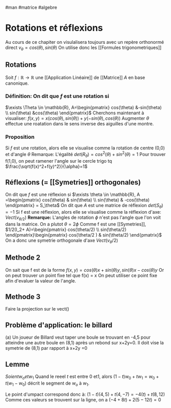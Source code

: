 #man #matrice #algebre 
# Rotations et réflexions
Au cours de ce chapiter on visulalisera toujours avec un repère orthonormé direct
$v_{\theta}= cos(\theta),sin(\theta)$
On utilise donc les [[Formules trigonometriques]]
## Rotations
Soit $f:\mathbb{R} \to \mathbb{R}$ une [[Application Linéaire]] de [[Matrice]] $A$ en base canonique.
### Définition: On dit que $f$ est une rotation si
$\exists \Theta \in \mathbb{R}, A=\begin{pmatrix}
cos(\theta) &-sin(\theta) \\
sin(\theta) &cos(\theta)
\end{pmatrix}$
Cherchons maintenant à visualiser:
$f(x,y)= x(cos(\theta),sin(\theta))+y(-sin(\theta),cos(\theta))$
Augmenter $\theta$ effectue une roatation dans le sens inverse des aiguilles d'une montre.
### Proposition
Si $f$ est une rotation, alors elle se visualise comme la rotation de centre (0,0) et d'angle $\theta$
Remarque: L'égalité $det(R_\theta)= cos^2(\theta)+sin^2(\theta) = 1$
Pour trouver  f(1,0), on peut ramener l'angle sur le cercle trigo tq $\frac{\sqrt{f(x)^2+f(y)^2}}{\alpha}=1$

## Réflexions (= [[Symetries]] orthogonales)
On dit que $f$ est une réflexion si 
$\exists \theta \in \mathbb{R},  A =\begin{pmatrix}
cos(\theta) & sin(\theta) \\
sin(\theta) & -cos(\theta)
\end{pmatrix} = S_\theta$
On dit que $A$ est une matrice de réflexion
$det(S_\theta)= -1$
Si  f est une réflexion, alors elle se visualise comme la réflexion d'axe:
$Vect(v_{\theta/2})$
__Remarque:__ L'angles de rotation $\phi$ n'est pas l'angle que l'on voit dans la matrice. On a plutot $\theta = 2\phi$
Comme f est une [[Symetries]], $1/2(I_2+ A)=\begin{pmatrix}
cos(\theta/2) \\
sin(\theta/2)
\end{pmatrix}\begin{pmatrix}
cos(\theta/2 ) & sin(\theta/2)
\end{pmatrix}$
On a donc une symetrie orthogonale d'axe $Vect(v_\theta/2)$
## Methode 2
On sait que f est de la forme $f(x,y) = cos(\theta)x + sin(\theta)y, sin(\theta )x- cos(\theta)y$
Or on peut trouver un point fixe tel que f(x) = x On peut utiliser ce point fixe afin d'evaluer la valeur de l'angle.
## Methode 3
Faire la projection sur le vect()
## Problème d'application: le billard
(a) Un joueur de Billard veut taper une boule se trouvant en -4,5 pour atteindre une autre boule en (8,1) après un rebond sur x+2y=0.
Il doit vise la symetrie de (8,1) par rapport à x+2y =0
## Lemme 
$Soient w_o et w_1$
Quand le reeel $t$ est entre 0 et1, alors
$(1-t)w_0+t w_1 = w_0 + t(w_1-w_0)$
décrit le segment de $w_o$ à $w_1$.

Le point d'umpact correspond donc à:
$(1-t)(4,5)+t(4,-7)= -4(t)+ t(8,12)$
Comme ces valeurs se trouvent sur la ligne, on a
$(-4+8t)+ 2(5-12t)=0$